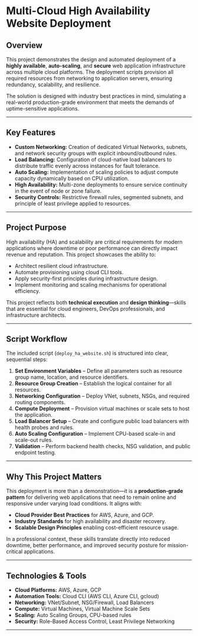 # Multi-Cloud High Availability Website Deployment

## Overview
This project demonstrates the design and automated deployment of a **highly available**, **auto-scaling**, and **secure** web application infrastructure across multiple cloud platforms. The deployment scripts provision all required resources from networking to application servers, ensuring redundancy, scalability, and resilience.

The solution is designed with industry best practices in mind, simulating a real-world production-grade environment that meets the demands of uptime-sensitive applications.

---

## Key Features
- **Custom Networking:** Creation of dedicated Virtual Networks, subnets, and network security groups with explicit inbound/outbound rules.
- **Load Balancing:** Configuration of cloud-native load balancers to distribute traffic evenly across instances for fault tolerance.
- **Auto Scaling:** Implementation of scaling policies to adjust compute capacity dynamically based on CPU utilization.
- **High Availability:** Multi-zone deployments to ensure service continuity in the event of node or zone failure.
- **Security Controls:** Restrictive firewall rules, segmented subnets, and principle of least privilege applied to resources.

---

## Project Purpose
High availability (HA) and scalability are critical requirements for modern applications where downtime or poor performance can directly impact revenue and reputation. This project showcases the ability to:
- Architect resilient cloud infrastructure.
- Automate provisioning using cloud CLI tools.
- Apply security-first principles during infrastructure design.
- Implement monitoring and scaling mechanisms for operational efficiency.

This project reflects both **technical execution** and **design thinking**—skills that are essential for cloud engineers, DevOps professionals, and infrastructure architects.

---

## Script Workflow
The included script (`deploy_ha_website.sh`) is structured into clear, sequential steps:
1. **Set Environment Variables** – Define all parameters such as resource group name, location, and resource identifiers.
2. **Resource Group Creation** – Establish the logical container for all resources.
3. **Networking Configuration** – Deploy VNet, subnets, NSGs, and required routing components.
4. **Compute Deployment** – Provision virtual machines or scale sets to host the application.
5. **Load Balancer Setup** – Create and configure public load balancers with health probes and rules.
6. **Auto Scaling Configuration** – Implement CPU-based scale-in and scale-out rules.
7. **Validation** – Perform backend health checks, NSG validation, and public endpoint testing.

---

## Why This Project Matters
This deployment is more than a demonstration—it is a **production-grade pattern** for delivering web applications that need to remain online and responsive under varying load conditions. It aligns with:
- **Cloud Provider Best Practices** for AWS, Azure, and GCP.
- **Industry Standards** for high availability and disaster recovery.
- **Scalable Design Principles** enabling cost-efficient resource usage.

In a professional context, these skills translate directly into reduced downtime, better performance, and improved security posture for mission-critical applications.

---

## Technologies & Tools
- **Cloud Platforms:** AWS, Azure, GCP
- **Automation Tools:** Cloud CLI (AWS CLI, Azure CLI, gcloud)
- **Networking:** VNet/Subnet, NSG/Firewall, Load Balancers
- **Compute:** Virtual Machines, Virtual Machine Scale Sets
- **Scaling:** Auto Scaling Groups, CPU-based rules
- **Security:** Role-Based Access Control, Least Privilege Networking

---
